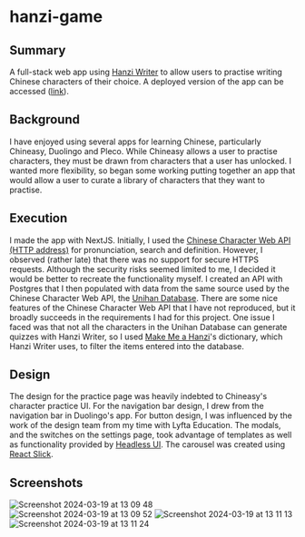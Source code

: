 # hanzi-game

## Summary

A full-stack web app using [Hanzi Writer](https://hanziwriter.org/docs.html) to allow users to practise writing Chinese characters of their choice. A deployed version of the app can be accessed ([link](https://hanzi-game.vercel.app/practice)). 

## Background

I have enjoyed using several apps for learning Chinese, particularly Chineasy, Duolingo and Pleco. While Chineasy allows a user to practise characters, they must be drawn from characters that a user has unlocked. I wanted more flexibility, so began some working putting together an app that would allow a user to curate a library of characters that they want to practise. 

## Execution

I made the app with NextJS. Initially, I used the [Chinese Character Web API (HTTP address)](http://ccdb.hemiola.com/) for pronunciation, search and definition. However, I observed (rather late) that there was no support for secure HTTPS requests. Although the security risks seemed limited to me, I decided it would be better to recreate the functionality myself. I created an API with Postgres that I then populated with data from the same source used by the Chinese Character Web API, the [Unihan Database](https://www.unicode.org/charts/unihan.html). There are some nice features of the Chinese Character Web API that I have not reproduced, but it broadly succeeds in the requirements I had for this project. One issue I faced was that not all the characters in the Unihan Database can generate quizzes with Hanzi Writer, so I used [Make Me a Hanzi](https://github.com/skishore/makemeahanzi/tree/master)'s dictionary, which Hanzi Writer uses, to filter the items entered into the database. 

## Design

The design for the practice page was heavily indebted to Chineasy's character practice UI. For the navigation bar design, I drew from the navigation bar in Duolingo's app. For button design, I was influenced by the work of the design team from my time with Lyfta Education. The modals, and the switches on the settings page, took advantage of templates as well as functionality provided by [Headless UI](https://headlessui.com/). The carousel was created using [React Slick](https://react-slick.neostack.com/). 

## Screenshots

![Screenshot 2024-03-19 at 13 09 48](https://github.com/lascellesabercrombie/hanzi-game/assets/68148169/dadd7d26-1ac1-4b0e-a929-d657e083c445)
![Screenshot 2024-03-19 at 13 09 52](https://github.com/lascellesabercrombie/hanzi-game/assets/68148169/34f962a7-6842-4729-a0c3-a2036d8d203b)
![Screenshot 2024-03-19 at 13 11 13](https://github.com/lascellesabercrombie/hanzi-game/assets/68148169/3bafef4e-3780-4423-8ed2-6c97d4f3b0be)
![Screenshot 2024-03-19 at 13 11 24](https://github.com/lascellesabercrombie/hanzi-game/assets/68148169/206e66d0-0cf3-431a-88b1-51ce553deea2)
